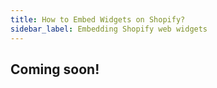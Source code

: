 ```yaml
---
title: How to Embed Widgets on Shopify?
sidebar_label: Embedding Shopify web widgets
---
```


## Coming soon!
